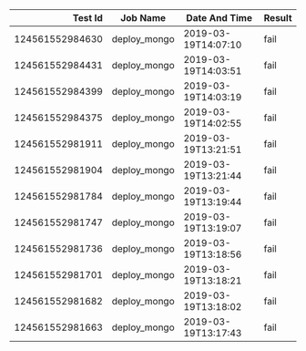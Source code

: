 |    Test Id    |  Job Name  |   Date And Time   |Result |
|--------------:|------------|-------------------|-------|
|124561552984630|deploy_mongo|2019-03-19T14:07:10|fail   |
|124561552984431|deploy_mongo|2019-03-19T14:03:51|fail   |
|124561552984399|deploy_mongo|2019-03-19T14:03:19|fail   |
|124561552984375|deploy_mongo|2019-03-19T14:02:55|fail   |
|124561552981911|deploy_mongo|2019-03-19T13:21:51|fail   |
|124561552981904|deploy_mongo|2019-03-19T13:21:44|fail   |
|124561552981784|deploy_mongo|2019-03-19T13:19:44|fail   |
|124561552981747|deploy_mongo|2019-03-19T13:19:07|fail   |
|124561552981736|deploy_mongo|2019-03-19T13:18:56|fail   |
|124561552981701|deploy_mongo|2019-03-19T13:18:21|fail   |
|124561552981682|deploy_mongo|2019-03-19T13:18:02|fail   |
|124561552981663|deploy_mongo|2019-03-19T13:17:43|fail   |
